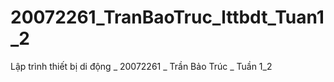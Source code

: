 # 20072261_TranBaoTruc_lttbdt_Tuan1_2
Lập trình thiết bị di động _ 20072261 _ Trần Bảo Trúc _ Tuần 1_2
